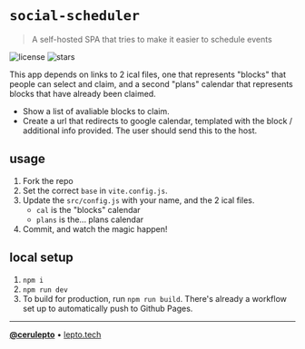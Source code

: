 # `social-scheduler`

> A self-hosted SPA that tries to make it easier to schedule events

![license][license-shield]
![stars][stars-shield]

This app depends on links to 2 ical files, one that represents "blocks" that people can select and claim, and a second "plans" calendar that represents blocks that have already been claimed.

- Show a list of avaliable blocks to claim.
- Create a url that redirects to google calendar, templated with the block / additional info provided. The user should send this to the host.

## usage <!-- Using the product -->

1. Fork the repo
2. Set the correct `base` in `vite.config.js`.
3. Update the `src/config.js` with your name, and the 2 ical files.
   - `cal` is the "blocks" calendar
   - `plans` is the... plans calendar
4. Commit, and watch the magic happen!

## local setup <!-- Using the source -->

1. `npm i`
2. `npm run dev`
3. To build for production, run `npm run build`. There's already a workflow set up to automatically push to Github Pages.

---

[**@cerulepto**](https://github.com/LeptoFlare) • [lepto.tech](https://lepto.tech)

<!-- markdown links & imgs -->

[stars-shield]: https://img.shields.io/github/stars/LeptoFlare/social-scheduler.svg?style=social
[license-shield]: https://img.shields.io/github/license/LeptoFlare/social-scheduler.svg?style=flat
